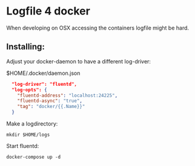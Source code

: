 # Logfile 4 docker

When developing on OSX accessing the containers logfile might be hard.

## Installing:
Adjust your docker-daemon to have a different log-driver:

$HOME/.docker/daemon.json
```json
  "log-driver": "fluentd",
  "log-opts": {
    "fluentd-address": "localhost:24225",
    "fluentd-async": "true",
    "tag": "docker/{{.Name}}"
  }
```

Make a logdirectory:
```
mkdir $HOME/logs
```

Start fluentd:
```
docker-compose up -d
```
